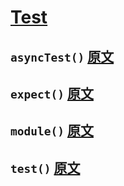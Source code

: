 # [Test](http://api.qunitjs.com/category/test/)

## `asyncTest()` [原文](http://api.qunitjs.com/asyncTest/)

## `expect()` [原文](http://api.qunitjs.com/expect/)

## `module()` [原文](http://api.qunitjs.com/module/)

## `test()` [原文](http://api.qunitjs.com/test/)